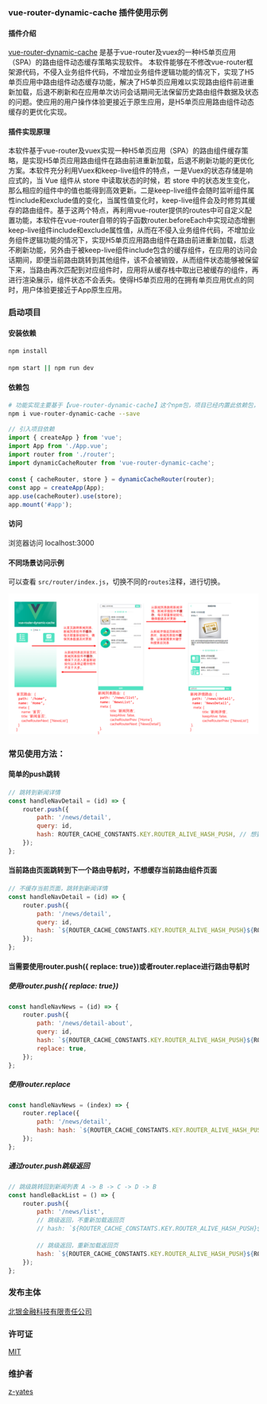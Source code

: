 ### vue-router-dynamic-cache 插件使用示例

#### 插件介绍
[vue-router-dynamic-cache](https://www.npmjs.com/package/vue-router-dynamic-cache) 
是基于vue-router及vuex的一种H5单页应用（SPA）的路由组件动态缓存策略实现软件。
本软件能够在不修改vue-router框架源代码，不侵入业务组件代码，不增加业务组件逻辑功能的情况下，实现了H5单页应用中路由组件动态缓存功能，解决了H5单页应用难以实现路由组件前进重新加载，后退不刷新和在应用单次访问会话期间无法保留历史路由组件数据及状态的问题。使应用的用户操作体验更接近于原生应用，是H5单页应用路由组件动态缓存的更优化实现。

#### 插件实现原理
本软件基于vue-router及vuex实现一种H5单页应用（SPA）的路由组件缓存策略，是实现H5单页应用路由组件在路由前进重新加载，后退不刷新功能的更优化方案。本软件充分利用Vuex和keep-live组件的特点，一是Vuex的状态存储是响应式的，当 Vue 组件从 store 中读取状态的时候，若 store 中的状态发生变化，那么相应的组件中的值也能得到高效更新。二是keep-live组件会随时监听组件属性include和exclude值的变化，当属性值变化时，keep-live组件会及时修剪其缓存的路由组件。基于这两个特点，再利用vue-router提供的routes中可自定义配置功能，本软件在vue-router自带的钩子函数router.beforeEach中实现动态增删keep-live组件include和exclude属性值，从而在不侵入业务组件代码，不增加业务组件逻辑功能的情况下，实现H5单页应用路由组件在路由前进重新加载，后退不刷新功能，另外由于被keep-live组件include包含的缓存组件，在应用的访问会话期间，即便当前路由跳转到其他组件，该不会被销毁，从而组件状态能够被保留下来，当路由再次匹配到对应组件时，应用将从缓存栈中取出已被缓存的组件，再进行渲染展示，组件状态不会丢失。使得H5单页应用的在拥有单页应用优点的同时，用户体验更接近于App原生应用。



### 启动项目

#### 安装依赖 

```bash
npm install

npm start || npm run dev
```

#### 依赖包
```bash
# 功能实现主要基于【vue-router-dynamic-cache】这个npm包，项目已经内置此依赖包，其他项目使用请安装依赖
npm i vue-router-dynamic-cache --save
```
```js
// 引入项目依赖
import { createApp } from 'vue';
import App from './App.vue';
import router from './router';
import dynamicCacheRouter from 'vue-router-dynamic-cache';

const { cacheRouter, store } = dynamicCacheRouter(router);
const app = createApp(App);
app.use(cacheRouter).use(store);
app.mount('#app');
```

#### 访问
浏览器访问 localhost:3000

#### 不同场景访问示例
可以查看 `src/router/index.js`，切换不同的`routes`注释，进行切换。

![示例新闻项目，需求参照](./images/demo-project.png)

### 常见使用方法：
#### 简单的push跳转
```js
// 跳转到新闻详情
const handleNavDetail = (id) => {
    router.push({
        path: '/news/detail',
        query: id,
        hash: ROUTER_CACHE_CONSTANTS.KEY.ROUTER_ALIVE_HASH_PUSH, // 想要用动态缓存，都需要配置上该值。
    });
};
```

#### 当前路由页面跳转到下一个路由导航时，不想缓存当前路由组件页面
```js
// 不缓存当前页面，跳转到新闻详情
const handleNavDetail = (id) => {
    router.push({
        path: '/news/detail',
        query: id,
        hash: `${ROUTER_CACHE_CONSTANTS.KEY.ROUTER_ALIVE_HASH_PUSH}${ROUTER_CACHE_CONSTANTS.KEY.ROUTER_ALIVE_HASH_NO_CACHE_FROM}`, // 参数代表push跳转下一个路由导航且不缓存当前面
    });
};
```


#### 当需要使用router.push({ replace: true})或者router.replace进行路由导航时

##### 使用router.push({ replace: true})
```js
const handleNavNews = (id) => {
    router.push({
        path: '/news/detail-about',
        query: id,
        hash: `${ROUTER_CACHE_CONSTANTS.KEY.ROUTER_ALIVE_HASH_PUSH}${ROUTER_CACHE_CONSTANTS.KEY.ROUTER_ALIVE_HASH_NO_CACHE_FROM}` // 参数代表使用push({ replace: true})跳转下一个路由导航
        replace: true,
    });
};
```

##### 使用router.replace
```js 
const handleNavNews = (index) => {
    router.replace({
        path: '/news/detail',
        hash: hash: `${ROUTER_CACHE_CONSTANTS.KEY.ROUTER_ALIVE_HASH_PUSH}${ROUTER_CACHE_CONSTANTS.KEY.ROUTER_ALIVE_HASH_PUSH_REPLACE}` // 参数代表使用router.replace跳转下一个路由导航
    });
};
```


##### 通过router.push跳级返回
```js
// 跳级跳转回到新闻列表 A -> B -> C -> D -> B
const handleBackList = () => {
    router.push({
        path: '/news/list',
        // 跳级返回，不重新加载返回页
        // hash: `${ROUTER_CACHE_CONSTANTS.KEY.ROUTER_ALIVE_HASH_PUSH}${ROUTER_CACHE_CONSTANTS.KEY.ROUTER_ALIVE_HASH_BACK}`,
        
        // 跳级返回，重新加载返回页
        hash: `${ROUTER_CACHE_CONSTANTS.KEY.ROUTER_ALIVE_HASH_PUSH}${ROUTER_CACHE_CONSTANTS.KEY.ROUTER_ALIVE_HASH_BACK}${ROUTER_CACHE_CONSTANTS.KEY.ROUTER_ALIVE_HASH_RELOAD_BACK}`,
    });
};

```





### 发布主体

[北银金融科技有限责任公司](https://www.bobfintech.com.cn/)

### 许可证

[MIT](https://github.com/bobfintech/vue-router-dynamic-cache/blob/master/LICENSE)

### 维护者
[z-yates](zhuangshujie@bobfintech.com.cn)
